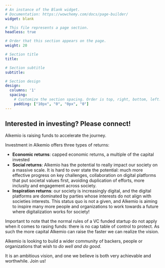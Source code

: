 ```yaml
---
# An instance of the Blank widget.
# Documentation: https://wowchemy.com/docs/page-builder/
widget: blank

# This file represents a page section.
headless: true

# Order that this section appears on the page.
weight: 20

# Section title
title: 

# Section subtitle
subtitle: 

# Section design
design:
  columns: '1'
  spacing:
    # Customize the section spacing. Order is top, right, bottom, left.
    padding: ["10px", "0", "0px", "0"]
---
```

## **Interested in investing? Please connect!**
Alkemio is raising funds to accelerate the journey. 

Investment in Alkemio offers three types of returns: 
* **Economic returns**: capped economic returns, a multiple of the capital invested
* **Social returns**: Alkemio has the potential to really impact our society on a massive scale. It is hard to over state the potential: much more effective progress on key challenges, collaboration on digital platforms that put societal values first, avoiding duplication of efforts, more inclusity and engagement across society. 
* **Inspiration returns**: our society is increasingly digital, and the digital platforms are dominated by parties whose interests do not align with societies interests. This status quo is not a given, and Alkemio is aiming to inspire many more people and organizations to work towards a future where digitalization works for society!

Important to note that the normal rules of a VC funded startup do not apply when it comes to rasing funds: there is no cap table of control to protect. As such the more capital Alkemio can raise the faster we can realize the vision. 

Alkemio is looking to build a wider community of backers, people or organizations that wish to *do well and do good*. 

It is an ambitious vision, and one we believe is both very achievable and worthwhile. Join us!






